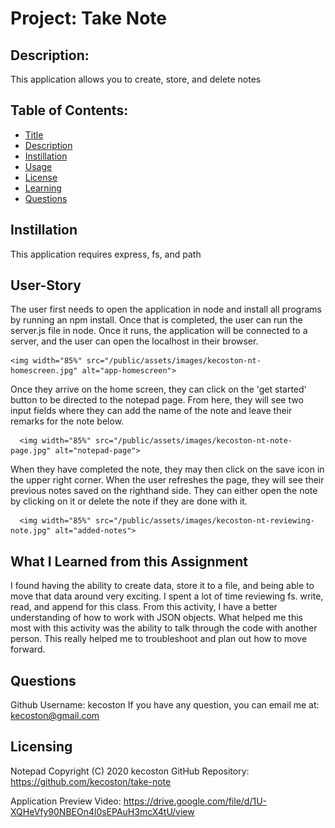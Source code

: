 
  # Project: Take Note 

  ## Description: 
  This application allows you to create, store, and delete notes
  
  ## Table of Contents:
  
  * [Title](#Project)
  * [Description](#Description)
  * [Instillation](#Instillation) 
  * [Usage](#User-Story)
  * [License](#License)
  * [Learning](#What-I-Learned-from-this-Assignment)
  * [Questions](#Questions)

  ## Instillation 
  This application requires express, fs, and path

  ## User-Story 
  The user first needs to open the application in node and install all programs by running an npm install. Once that is completed, the user can run the server.js file in node. Once it runs, the application will be connected to a server, and the user can open the localhost in their browser. 
  
    <img width="85%" src="/public/assets/images/kecoston-nt-homescreen.jpg" alt="app-homescreen">
  
  Once they arrive on the home screen, they can click on the 'get started' button to be directed to the notepad page. From here, they will see two input fields where they can add the name of the note and leave their remarks for the note below. 
  
      <img width="85%" src="/public/assets/images/kecoston-nt-note-page.jpg" alt="notepad-page">

  
  When they have completed the note, they may then click on the save icon in the upper right corner. When the user refreshes the page, they will see their previous notes saved on the righthand side. They can either open the note by clicking on it or delete the note if they are done with it.

      <img width="85%" src="/public/assets/images/kecoston-nt-reviewing-note.jpg" alt="added-notes">


  ## What I Learned from this Assignment 

  I found having the ability to create data, store it to a file, and being able to move that data around very exciting. I spent a lot of time reviewing fs. write, read, and append for this class. From this activity, I have a better understanding of how to work with JSON objects. What helped me this most with this activity was the ability to talk through the code with another person. This really helped me to troubleshoot and plan out how to move forward.
  
  ## Questions 
  Github Username: kecoston If you have any question, you can email me at: kecoston@gmail.com

  ## Licensing

  Notepad   Copyright (C) 2020 kecoston
  GitHub Repository: https://github.com/kecoston/take-note

  Application Preview Video: https://drive.google.com/file/d/1U-XQHeVfy90NBEOn4l0sEPAuH3mcX4tU/view

  
